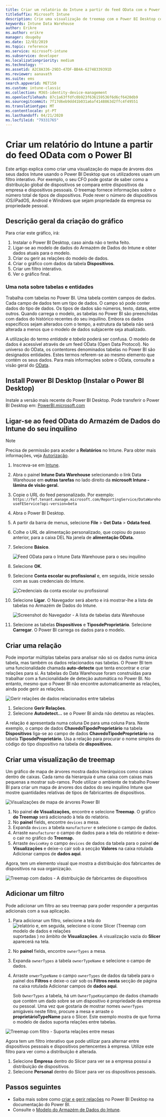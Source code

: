 ```yaml
---
title: Criar um relatório do Intune a partir do feed OData com o Power BI
titleSuffix: Microsoft Intune
description: Crie uma visualização de treemap com o Power BI Desktop com um filtro interativo da API do Armazém de Dados do Microsoft Intune.
keywords: Intune Data Warehouse
author: Erikre
ms.author: erikre
manager: dougeby
ms.date: 12/03/2019
ms.topic: reference
ms.service: microsoft-intune
ms.subservice: developer
ms.localizationpriority: medium
ms.technology: ''
ms.assetid: A2C8A336-29D3-47DF-BB4A-62748339391D
ms.reviewer: aanavath
ms.suite: ems
search.appverid: MET150
ms.custom: intune-classic
ms.collection: M365-identity-device-management
ms.openlocfilehash: 87c1a63ffdfc0b923f636159536f6d6cf6420db9
ms.sourcegitcommit: 7f17d6eb9dd41b031a6af4148863d2ffc4f49551
ms.translationtype: MT
ms.contentlocale: pt-PT
ms.lasthandoff: 04/21/2020
ms.locfileid: "79331765"
---
```

# <a name="create-an-intune-report-from-the-odata-feed-with-power-bi"></a>Criar um relatório do Intune a partir do feed OData com o Power BI

Este artigo explica como criar uma visualização do mapa de árvores dos seus dados Intune usando o Power BI Desktop que os utilizadores usam um filtro interativo. Por exemplo, o seu CFO pode gostar de saber como a distribuição global de dispositivos se compara entre dispositivos da empresa e dispositivos pessoais. O treemap fornece informações sobre o número total de tipos de dispositivos. Pode rever o número de dispositivos iOS/iPadOS, Android e Windows que sejam propriedade da empresa ou propriedade pessoal.

## <a name="overview-of-creating-the-chart"></a>Descrição geral da criação do gráfico

Para criar este gráfico, irá:
1. Instalar o Power BI Desktop, caso ainda não o tenha feito.
2. Ligar-se ao modelo de dados do Armazém de Dados do Intune e obter dados atuais para o modelo.
3. Criar ou gerir as relações do modelo de dados.
4. Criar o gráfico com dados da tabela **Dispositivos**.
5. Criar um filtro interativo.
6. Ver o gráfico final.

### <a name="a-note-about-tables-and-entities"></a>Uma nota sobre tabelas e entidades

Trabalha com tabelas no Power BI. Uma tabela contém campos de dados. Cada campo de dados tem um tipo de dados. O campo só pode conter dados do tipo de dados. Os tipos de dados são números, texto, datas, entre outros. Quando carrega o modelo, as tabelas no Power BI são preenchidas com dados do histórico recentes do seu inquilino. Embora os dados específicos sejam alterados com o tempo, a estrutura da tabela não será alterada a menos que o modelo de dados subjacente seja atualizado.

A utilização do termo *entidade* e *tabela* poderá ser confusa. O modelo de dados é acessível através de um feed OData (Open Data Protocol). No universo do OData, os contentores denominados tabelas no Power BI são designados entidades. Estes termos referem-se ao mesmo elemento que contém os seus dados. Para mais informações sobre o OData, consulte a visão geral do [OData](/odata/overview).

## <a name="install-power-bi-desktop"></a>Install Power BI Desktop (Instalar o Power BI Desktop)

Instale a versão mais recente do Power BI Desktop. Pode transferir o Power BI Desktop em: [PowerBI.microsoft.com](https://powerbi.microsoft.com/desktop)

## <a name="connect-to-the-odata-feed-for-the-intune-data-warehouse-for-your-tenant"></a>Ligar-se ao feed OData do Armazém de Dados do Intune do seu inquilino

> [!Note]  
> Precisa de permissão para aceder a **Relatórios** no Intune. Para obter mais informações, veja [Autorização](reports-api-url.md#authorization).

1. Inscreva-se em [Intune](https://go.microsoft.com/fwlink/?linkid=2090973).
2. Abra o painel **Intune Data Warehouse** selecionando o link Data Warehouse em **outras tarefas** no lado direito da **microsoft Intune - lâmina de visão geral.**
3. Copie o URL do feed personalizado. Por exemplo: `https://fef.tenant.manage.microsoft.com/ReportingService/DataWarehouseFEService?api-version=beta`
4. Abra o Power BI Desktop.
5. A partir da barra de menus, selecione **File** > **Get Data** > **Odata feed**.
6. Colhe o URL de alimentação personalizado, que copiou do passo anterior, para a caixa DEL Na janela de **alimentação OData.**
7. Selecione **Básico**.

    ![Feed OData para o Intune Data Warehouse para o seu inquilino](./media/reports-proc-create-with-odata/reports-create-01-odatafeed.png)

8. Selecione **OK**.
9. Selecione **Conta escolar ou profissional** e, em seguida, inicie sessão com as suas credenciais do Intune.

    ![Credenciais da conta escolar ou profissional](./media/reports-proc-create-with-odata/reports-create-02-org-account.png)

10. Selecione **Ligar**. O Navegador será aberto e irá mostrar-lhe a lista de tabelas no Armazém de Dados do Intune.

    ![Screenshot do Navegador - A lista de tabelas data Warehouse](./media/reports-proc-create-with-odata/reports-create-02-loadentities.png)

11. Selecione as tabelas **Dispositivos** e **TiposdeProprietário**.  Selecione **Carregar**. O Power BI carrega os dados para o modelo.

## <a name="create-a-relationship"></a>Criar uma relação

Pode importar múltiplas tabelas para analisar não só os dados numa única tabela, mas também os dados relacionados nas tabelas. O Power BI tem uma funcionalidade chamada **auto-detecte** que tenta encontrar e criar relações para si. As tabelas do Data Warehouse foram construídas para trabalhar com a funcionalidade de deteção automática no Power BI. No entanto, mesmo que o Power BI não encontre automaticamente as relações, ainda pode gerir as relações.

![Gerir relações de dados relacionados entre tabelas](./media/reports-proc-create-with-odata/reports-create-03-managerelationships.png)

1. Selecione **Gerir Relações**.
2. Selecione **Autodetect...** se o Power BI ainda não detetou as relações.

A relação é apresentada numa coluna De para uma coluna Para. Neste exemplo, o campo de dados **ChavedoTipodeProprietário** na tabela **Dispositivos** liga-se ao campo de dados **ChavedoTipodeProprietário** na tabela **TiposdeProprietário**. Usa a relação para procurar o nome simples do código do tipo dispositivo na tabela de **dispositivos.**

## <a name="create-a-treemap-visualization"></a>Criar uma visualização de treemap

Um gráfico de mapa de árvores mostra dados hierárquicos como caixas dentro de caixas. Cada ramo da hierarquia é uma caixa com caixas mais pequenas a mostrar sub-ramos. Pode utilizar o ambiente de trabalho Power BI para criar um mapa de árvores dos dados do seu inquilino Intune que mostre quantidades relativas de tipos de fabricantes de dispositivos.

![Visualizações de mapa de árvores Power BI](./media/reports-proc-create-with-odata/reports-create-03-treemap.png)

1. No painel **de Visualizações,** encontre e selecione **Treemap**. O gráfico **do Treemap** será adicionado à tela do relatório.
2. No **painel** fields, encontre `devices` a mesa.
3. Expanda `devices` a tabela `manufacturer` e selecione o campo de dados.
4. Arraste `manufacturer` o campo de dados para a tela do relatório e deixe-o cair no gráfico do **Treemap.**
5. Arraste `deviceKey` o campo `devices` de dados da tabela para o painel **de Visualizações** e deixe-o cair sob a secção **Valores** na caixa rotulada Adicionar campos de **dados aqui**.  

Agora, tem um elemento visual que mostra a distribuição dos fabricantes de dispositivos na sua organização.

![Treemap com dados - A distribuição de fabricantes de dispositivos](./media/reports-proc-create-with-odata/reports-create-06-treemapwdata.png)

## <a name="add-a-filter"></a>Adicionar um filtro

Pode adicionar um filtro ao seu treemap para poder responder a perguntas adicionais com a sua aplicação.

1. Para adicionar um filtro, selecione a tela do![relatório e, em seguida, selecione o **ícone Slicer** (Treemap com modelo de dados e relações](./media/reports-proc-create-with-odata/reports-create-slicer.png)suportadas ) no âmbito de **Visualizações**. A visualização vazia do **Slicer** aparecerá na tela.
2. No **painel** fields, encontre `ownerTypes` a mesa.
3. Expanda `ownerTypes` a tabela `ownerTypeName` e selecione o campo de dados.
4. Arraste `onwerTypeName` o campo `ownerTypes` de dados da tabela para o painel dos **Filtros** e deixe-o cair sob os **Filtros nesta** secção de página na caixa rotulada Adicionar campos de **dados aqui**.  

   Sob `OwnerTypes` a tabela, há um `OwnerTypeKey`campo de dados chamado que contém um dado sobre se um dispositivo é propriedade da empresa ou pessoal. Uma vez que gostaria de mostrar nomes `ownerTypes` amigáveis neste filtro, procure a mesa e arraste o **proprietárioTypeName** para o Slicer. Este exemplo mostra de que forma o modelo de dados suporta relações entre tabelas.

![Treemap com filtro - Suporta relações entre mesas](./media/reports-proc-create-with-odata/reports-create-08_ownertype.png)

Agora tem um filtro interativo que pode utilizar para alternar entre dispositivos pessoais e dispositivos pertencentes à empresa. Utilize este filtro para ver como a distribuição é alterada.

1. Selecione **Empresa** dentro do Slicer para ver se a empresa possui a distribuição de dispositivos.
2. Selecione **Personal** dentro do Slicer para ver os dispositivos pessoais.

## <a name="next-steps"></a>Passos seguintes

- Saiba mais sobre como [criar e gerir relações](https://powerbi.microsoft.com/documentation/powerbi-desktop-create-and-manage-relationships/) no Power BI Desktop na documentação do Power BI.
- Consulte o [Modelo do Armazém de Dados do Intune](reports-ref-data-model.md).
